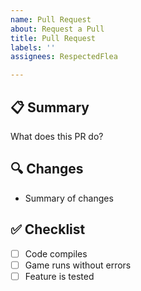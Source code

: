 ```yaml
---
name: Pull Request
about: Request a Pull
title: Pull Request
labels: ''
assignees: RespectedFlea

---
```


## 📋 Summary
What does this PR do?

## 🔍 Changes
- Summary of changes

## ✅ Checklist
- [ ] Code compiles
- [ ] Game runs without errors
- [ ] Feature is tested
